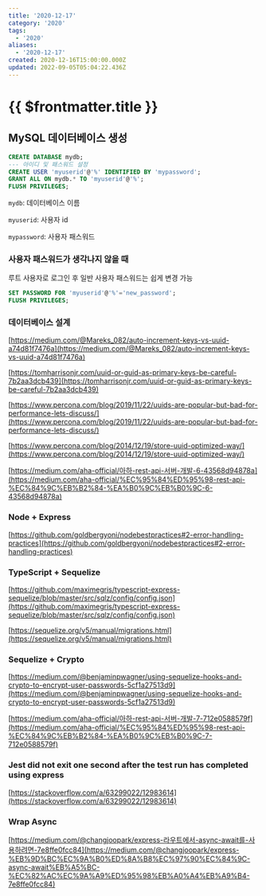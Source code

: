 ```yaml
---
title: '2020-12-17'
category: '2020'
tags:
  - '2020'
aliases:
  - '2020-12-17'
created: 2020-12-16T15:00:00.000Z
updated: 2022-09-05T05:04:22.436Z
---
```


# {{ $frontmatter.title }}

## MySQL 데이터베이스 생성

```sql
CREATE DATABASE mydb;
--- 아이디 및 패스워드 설정
CREATE USER 'myuserid'@'%' IDENTIFIED BY 'mypassword';
GRANT ALL ON mydb.* TO 'myuserid'@'%';
FLUSH PRIVILEGES;
```

`mydb`: 데이터베이스 이름

`myuserid`: 사용자 id

`mypassword`: 사용자 패스워드

### 사용자 패스워드가 생각나지 않을 때

루트 사용자로 로그인 후 일반 사용자 패스워드는 쉽게 변경 가능

```sql
SET PASSWORD FOR 'myuserid'@'%'='new_password';
FLUSH PRIVILEGES;
```

### 데이터베이스 설계

[https://medium.com/@Mareks_082/auto-increment-keys-vs-uuid-a74d81f7476a](https://medium.com/@Mareks_082/auto-increment-keys-vs-uuid-a74d81f7476a)

[https://tomharrisonjr.com/uuid-or-guid-as-primary-keys-be-careful-7b2aa3dcb439](https://tomharrisonjr.com/uuid-or-guid-as-primary-keys-be-careful-7b2aa3dcb439)

[https://www.percona.com/blog/2019/11/22/uuids-are-popular-but-bad-for-performance-lets-discuss/](https://www.percona.com/blog/2019/11/22/uuids-are-popular-but-bad-for-performance-lets-discuss/)

[https://www.percona.com/blog/2014/12/19/store-uuid-optimized-way/](https://www.percona.com/blog/2014/12/19/store-uuid-optimized-way/)

[https://medium.com/aha-official/아하-rest-api-서버-개발-6-43568d94878a](https://medium.com/aha-official/%EC%95%84%ED%95%98-rest-api-%EC%84%9C%EB%B2%84-%EA%B0%9C%EB%B0%9C-6-43568d94878a)

### Node + Express

[https://github.com/goldbergyoni/nodebestpractices#2-error-handling-practices](https://github.com/goldbergyoni/nodebestpractices#2-error-handling-practices)

### TypeScript + Sequelize

[https://github.com/maximegris/typescript-express-sequelize/blob/master/src/sqlz/config/config.json](https://github.com/maximegris/typescript-express-sequelize/blob/master/src/sqlz/config/config.json)

[https://sequelize.org/v5/manual/migrations.html](https://sequelize.org/v5/manual/migrations.html)

### Sequelize + Crypto

[https://medium.com/@benjaminpwagner/using-sequelize-hooks-and-crypto-to-encrypt-user-passwords-5cf1a27513d9](https://medium.com/@benjaminpwagner/using-sequelize-hooks-and-crypto-to-encrypt-user-passwords-5cf1a27513d9)

[https://medium.com/aha-official/아하-rest-api-서버-개발-7-712e0588579f](https://medium.com/aha-official/%EC%95%84%ED%95%98-rest-api-%EC%84%9C%EB%B2%84-%EA%B0%9C%EB%B0%9C-7-712e0588579f)

### Jest did not exit one second after the test run has completed using express

[https://stackoverflow.com/a/63299022/12983614](https://stackoverflow.com/a/63299022/12983614)

### Wrap Async

[https://medium.com/@changjoopark/express-라우트에서-async-await를-사용하려면-7e8ffe0fcc84](https://medium.com/@changjoopark/express-%EB%9D%BC%EC%9A%B0%ED%8A%B8%EC%97%90%EC%84%9C-async-await%EB%A5%BC-%EC%82%AC%EC%9A%A9%ED%95%98%EB%A0%A4%EB%A9%B4-7e8ffe0fcc84)
